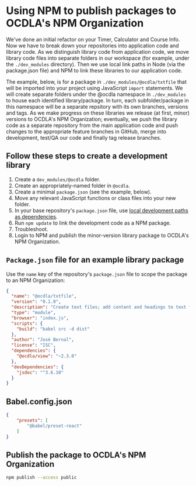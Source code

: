 
# Using NPM to publish packages to OCDLA's NPM Organization
We've done an initial refactor on your Timer, Calculator and Course Info.  Now we have to break down your repositories into application code and library code.  As we distinguish library code from application code, we move library code files into separate folders in our workspace (for example, under the <code>./dev_modules</code> directory).  Then we use local link paths in Node (via the package.json file) and NPM to link these libraries to our application code.

The example, below, is for a package in <code>./dev_modules/@ocdla/txtfile</code> that will be imported into your project using JavaScript <code>import</code> statements. We will create separate folders under the @ocdla namespace in <code>./dev_modules</code> to house each identified library/package.  In turn, each subfolder/package in this namespace will be a separate repsitory with its own branches, versions and tags.  As we make progress on these libraries we release (at first, minor) versions to OCDLA's NPM Organization; eventually, we push the library code as a separate repository from the main application code and push changes to the appropriate feature branches in GitHub, merge into development, test/QA our code and finally tag release branches.

## Follow these steps to create a development library
1. Create a <code>dev_modules/@ocdla</code> folder.
2. Create an appropriately-named folder in <code>@ocdla</code>.
3. Create a minimal <code>package.json</code> (see the example, below).
4. Move any relevant JavaScript functions or class files into your new folder.
5. In your base repository's <code>package.json</code> file, use [local development paths as dependencies](https://docs.npmjs.com/cli/v10/configuring-npm/package-json#local-paths).
6. Run <code>npm update</code> to link the development code as a NPM package.
7. Troubleshoot.
8. Login to NPM and publish the minor-version library package to OCDLA's NPM Organization.


## <code>Package.json</code> file for an example library package
Use the <code>name</code> key of the repository's <code>package.json</code> file to scope the package to an NPM Organization:
```json
{
  "name": "@ocdla/txtfile",
  "version": "0.1.0",
  "description": "Create text files; add content and headings to text files.",
  "type": "module",
  "browser": "index.js",
  "scripts": {
    "build": "babel src -d dist"
  },
  "author": "José Bernal",
  "license": "ISC",
  "dependencies": {
    "@ocdla/view": "~2.3.0"
  },
  "devDependencies": {
    "jsdoc": "^3.6.10"
  }
}
```

## Babel.config.json
```json
{
    "presets": [
        "@babel/preset-react"
    ]
}
```

## Publish the package to OCDLA's NPM Organization
```bash
npm publish --access public
```